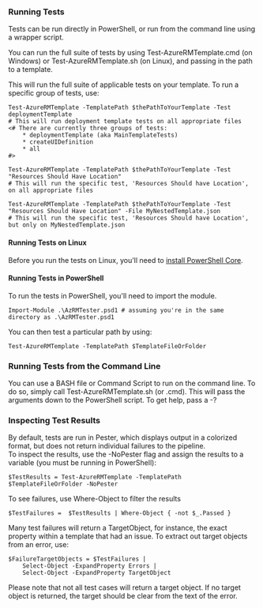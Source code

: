 ﻿### Running Tests

Tests can be run directly in PowerShell, or run from the command line using a wrapper script.

You can run the full suite of tests by using Test-AzureRMTemplate.cmd (on Windows) or Test-AzureRMTemplate.sh (on Linux), and passing in the path to a template.

This will run the full suite of applicable tests on your template.  To run a specific group of tests, use:

    Test-AzureRMTemplate -TemplatePath $thePathToYourTemplate -Test deploymentTemplate 
    # This will run deployment template tests on all appropriate files
    <# There are currently three groups of tests:
        * deploymentTemplate (aka MainTemplateTests)
        * createUIDefinition
        * all
    #>
    
    Test-AzureRMTemplate -TemplatePath $thePathToYourTemplate -Test "Resources Should Have Location" 
    # This will run the specific test, 'Resources Should have Location', on all appropriate files

    Test-AzureRMTemplate -TemplatePath $thePathToYourTemplate -Test "Resources Should Have Location" -File MyNestedTemplate.json 
    # This will run the specific test, 'Resources Should have Location', but only on MyNestedTemplate.json        
      

#### Running Tests on Linux

Before you run the tests on Linux, you'll need to [install PowerShell Core](https://docs.microsoft.com/en-us/powershell/scripting/install/installing-powershell-core-on-linux?view=powershell-6).

#### Running Tests in PowerShell

To run the tests in PowerShell, you'll need to import the module.

    Import-Module .\AzRMTester.psd1 # assuming you're in the same directory as .\AzRMTester.psd1

You can then test a particular path by using:

    Test-AzureRMTemplate -TemplatePath $TemplateFileOrFolder

### Running Tests from the Command Line

You can use a BASH file or Command Script to run on the command line.  To do so, simply call Test-AzureRMTemplate.sh (or .cmd).  This will pass the arguments down to the PowerShell script.  To get help, pass a -?

### Inspecting Test Results

By default, tests are run in Pester, which displays output in a colorized format, but does not return individual failures to the pipeline.  
To inspect the results, use the -NoPester flag and assign the results to a variable 
(you must be running in PowerShell):

    $TestResults = Test-AzureRMTemplate -TemplatePath $TemplateFileOrFolder -NoPester

To see failures, use Where-Object to filter the results

    $TestFailures =  $TestResults | Where-Object { -not $_.Passed }

Many test failures will return a TargetObject, for instance, the exact property within a template that had an issue.  To extract out target objects from an error, use:

    $FailureTargetObjects = $TestFailures |
        Select-Object -ExpandProperty Errors | 
        Select-Object -ExpandProperty TargetObject

Please note that not all test cases will return a target object.  If no target object is returned, the target should be clear from the text of the error.